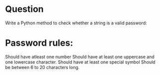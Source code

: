 # Question

Write a Python method to check whether a string is a valid password:
# Password rules:
Should have atleast one number
Should have at least one uppercase and one lowercase character.
Should have at least one special symbol
Should be between 6 to 20 characters long.
